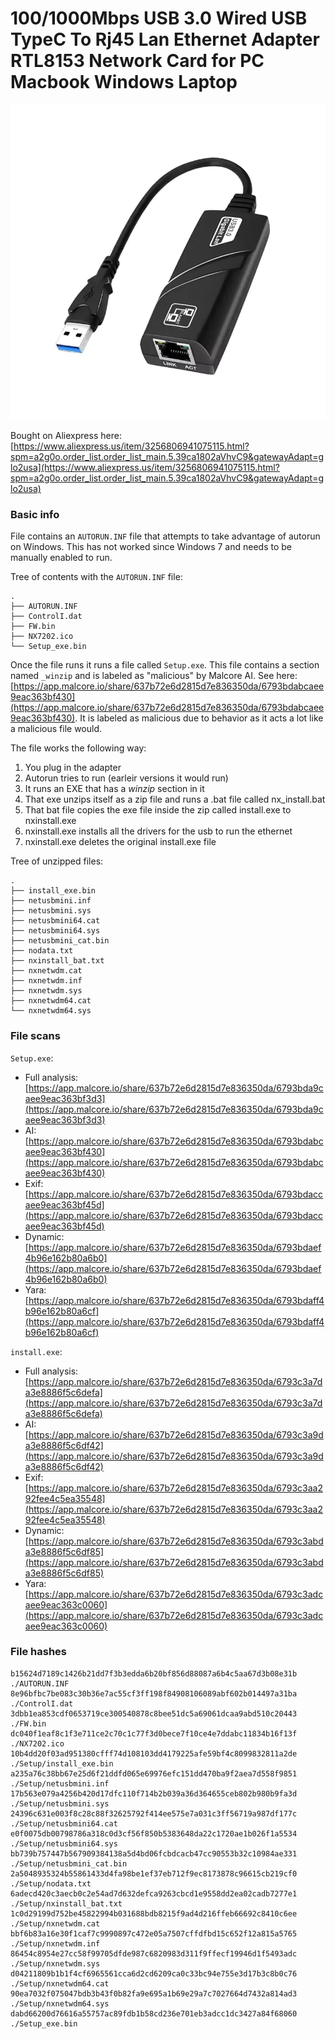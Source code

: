 # 100/1000Mbps USB 3.0 Wired USB TypeC To Rj45 Lan Ethernet Adapter RTL8153 Network Card for PC Macbook Windows Laptop

![image](../.github/images/adapter_1/full.png)

Bought on Aliexpress here: [https://www.aliexpress.us/item/3256806941075115.html?spm=a2g0o.order_list.order_list_main.5.39ca1802aVhvC9&gatewayAdapt=glo2usa](https://www.aliexpress.us/item/3256806941075115.html?spm=a2g0o.order_list.order_list_main.5.39ca1802aVhvC9&gatewayAdapt=glo2usa)

### Basic info

File contains an `AUTORUN.INF` file that attempts to take advantage of autorun on Windows. This has not worked since Windows 7 and needs to be manually enabled to run.

Tree of contents with the `AUTORUN.INF` file:
```
.
├── AUTORUN.INF
├── ControlI.dat
├── FW.bin
├── NX7202.ico
└── Setup_exe.bin
```

Once the file runs it runs a file called `Setup.exe`. This file contains a section named `_winzip` and is labeled as "malicious" by Malcore AI. See here: [https://app.malcore.io/share/637b72e6d2815d7e836350da/6793bdabcaee9eac363bf430](https://app.malcore.io/share/637b72e6d2815d7e836350da/6793bdabcaee9eac363bf430). It is labeled as malicious due to behavior as it acts a lot like a malicious file would.

The file works the following way:
1. You plug in the adapter
2. Autorun tries to run (earleir versions it would run)
3. It runs an EXE that has a _winzip_ section in it
4. That exe unzips itself as a zip file and runs a .bat file called nx_install.bat
5. That bat file copies the exe file inside the zip called install.exe to nxinstall.exe
6. nxinstall.exe installs all the drivers for the usb to run the ethernet
7. nxinstall.exe deletes the original install.exe file

Tree of unzipped files:
```
.
├── install_exe.bin
├── netusbmini.inf
├── netusbmini.sys
├── netusbmini64.cat
├── netusbmini64.sys
├── netusbmini_cat.bin
├── nodata.txt
├── nxinstall_bat.txt
├── nxnetwdm.cat
├── nxnetwdm.inf
├── nxnetwdm.sys
├── nxnetwdm64.cat
└── nxnetwdm64.sys
```

### File scans

`Setup.exe`:
- Full analysis: [https://app.malcore.io/share/637b72e6d2815d7e836350da/6793bda9caee9eac363bf3d3](https://app.malcore.io/share/637b72e6d2815d7e836350da/6793bda9caee9eac363bf3d3)
- AI: [https://app.malcore.io/share/637b72e6d2815d7e836350da/6793bdabcaee9eac363bf430](https://app.malcore.io/share/637b72e6d2815d7e836350da/6793bdabcaee9eac363bf430)
- Exif: [https://app.malcore.io/share/637b72e6d2815d7e836350da/6793bdaccaee9eac363bf45d](https://app.malcore.io/share/637b72e6d2815d7e836350da/6793bdaccaee9eac363bf45d)
- Dynamic: [https://app.malcore.io/share/637b72e6d2815d7e836350da/6793bdaef4b96e162b80a6b0](https://app.malcore.io/share/637b72e6d2815d7e836350da/6793bdaef4b96e162b80a6b0)
- Yara: [https://app.malcore.io/share/637b72e6d2815d7e836350da/6793bdaff4b96e162b80a6cf](https://app.malcore.io/share/637b72e6d2815d7e836350da/6793bdaff4b96e162b80a6cf)

`install.exe`:
- Full analysis: [https://app.malcore.io/share/637b72e6d2815d7e836350da/6793c3a7da3e8886f5c6defa](https://app.malcore.io/share/637b72e6d2815d7e836350da/6793c3a7da3e8886f5c6defa)
- AI: [https://app.malcore.io/share/637b72e6d2815d7e836350da/6793c3a9da3e8886f5c6df42](https://app.malcore.io/share/637b72e6d2815d7e836350da/6793c3a9da3e8886f5c6df42)
- Exif: [https://app.malcore.io/share/637b72e6d2815d7e836350da/6793c3aa292fee4c5ea35548](https://app.malcore.io/share/637b72e6d2815d7e836350da/6793c3aa292fee4c5ea35548)
- Dynamic: [https://app.malcore.io/share/637b72e6d2815d7e836350da/6793c3abda3e8886f5c6df85](https://app.malcore.io/share/637b72e6d2815d7e836350da/6793c3abda3e8886f5c6df85)
- Yara: [https://app.malcore.io/share/637b72e6d2815d7e836350da/6793c3adcaee9eac363c0060](https://app.malcore.io/share/637b72e6d2815d7e836350da/6793c3adcaee9eac363c0060)

### File hashes
```
b15624d7189c1426b21dd7f3b3edda6b20bf856d88087a6b4c5aa67d3b08e31b  ./AUTORUN.INF
8e96bfbc7be083c30b36e7ac55cf3ff198f84908106089abf602b014497a31ba  ./ControlI.dat
3dbb1ea853cdf0653719ce300540878c8bee51dc5a69061dcaa9abd510c20443  ./FW.bin
dc040f1eaf8c1f3e711ce2c70c1c77f3d0bece7f10ce4e7ddabc11834b16f13f  ./NX7202.ico
10b4dd20f03ad951380cfff74d108103dd4179225afe59bf4c8099832811a2de  ./Setup/install_exe.bin
a235a76c38bb67e25d6f21ddfd065e69976efc151dd470ba9f2aea7d558f9851  ./Setup/netusbmini.inf
17b563e079a4256b420d17dfc110f714b2b039a36d364655ceb802b980b9fa3d  ./Setup/netusbmini.sys
24396c631e003f8c28c88f32625792f414ee575e7a031c3ff56719a987df177c  ./Setup/netusbmini64.cat
e0f0075db00798786a318c0d3cf56f850b5383648da22c1720ae1b026f1a5534  ./Setup/netusbmini64.sys
bb739b757447b567909384138a5d4bd06fcbdcacb47cc90553b32c10984ae331  ./Setup/netusbmini_cat.bin
2a5048935324b55861433d4fa98be1ef37eb712f9ec8173878c96615cb219cf0  ./Setup/nodata.txt
6adecd420c3aecb0c2e54ad7d632defca9263cbcd1e9558dd2ea02cadb7277e1  ./Setup/nxinstall_bat.txt
1c0d29199d752be45822994b031688bdb8215f9ad4d216ffeb66692c8410c6ee  ./Setup/nxnetwdm.cat
bbf6b83a16e30f1caf7c9990897c472e05a7507cffdfbd15c652f12a815a5765  ./Setup/nxnetwdm.inf
86454c8954e27cc58f99705dfde987c6820983d311f9ffecf19946d1f5493adc  ./Setup/nxnetwdm.sys
d04211809b1b1f4cf6965561cca6d2cd6209ca0c33bc94e755e3d17b3c8b0c76  ./Setup/nxnetwdm64.cat
90ea7032f075047bdb3b43f0b82fa9e695a1b69e29a7c7027664d7432a814ad3  ./Setup/nxnetwdm64.sys
dabd66200d76616a55757ac89fdb1b58cd236e701eb3adcc1dc3427a84f68060  ./Setup_exe.bin
```

